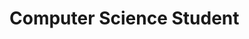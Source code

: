 # Computer Science Student

<!---
- 👋 Hi, I’m @MattMilnec
- 👀 I’m interested in ...
- 🌱 I’m currently learning ...
- 💞️ I’m looking to collaborate on ...
- 📫 How to reach me ...
--->
<!---
MattMilnec/MattMilnec is a ✨ special ✨ repository because its `README.md` (this file) appears on your GitHub profile.
You can click the Preview link to take a look at your changes.
--->
